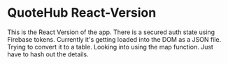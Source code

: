 # QuoteHub React-Version
This is the React Version of the app. There is a secured auth state using Firebase tokens. Currently it's getting loaded into the DOM as a JSON file. Trying to convert it to a table. Looking into using the map function. Just have to hash out the details. 





